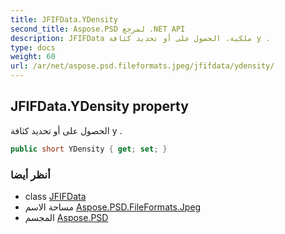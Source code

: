 ```yaml
---
title: JFIFData.YDensity
second_title: Aspose.PSD لمرجع .NET API
description: JFIFData ملكية. الحصول على أو تحديد كثافة y .
type: docs
weight: 60
url: /ar/net/aspose.psd.fileformats.jpeg/jfifdata/ydensity/
---
```

## JFIFData.YDensity property

الحصول على أو تحديد كثافة y .

```csharp
public short YDensity { get; set; }
```

### أنظر أيضا

* class [JFIFData](../)
* مساحة الاسم [Aspose.PSD.FileFormats.Jpeg](../../jfifdata/)
* المجسم [Aspose.PSD](../../../)


